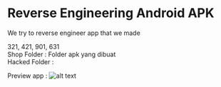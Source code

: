 # Reverse Engineering Android APK
We try to reverse engineer app that we made 

321, 421, 901, 631 </br>
Shop Folder : Folder apk yang dibuat</br>
Hacked Folder : 

Preview app :
![alt text](https://github.com/[username]/[reponame]/blob/[branch]/image.jpg?raw=true)
